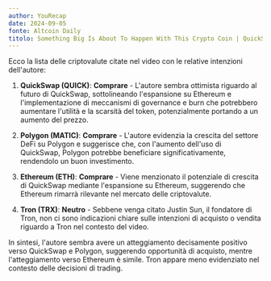 ```yaml
---
author: YouRecap
date: 2024-09-05
fonte: Altcoin Daily
titolo: Something Big Is About To Happen With This Crypto Coin | QuickSwap
---
```


Ecco la lista delle criptovalute citate nel video con le relative intenzioni dell'autore:

1. **QuickSwap (QUICK)**: **Comprare** - L'autore sembra ottimista riguardo al futuro di QuickSwap, sottolineando l'espansione su Ethereum e l'implementazione di meccanismi di governance e burn che potrebbero aumentare l'utilità e la scarsità del token, potenzialmente portando a un aumento del prezzo.

2. **Polygon (MATIC)**: **Comprare** - L'autore evidenzia la crescita del settore DeFi su Polygon e suggerisce che, con l'aumento dell'uso di QuickSwap, Polygon potrebbe beneficiare significativamente, rendendolo un buon investimento.

3. **Ethereum (ETH)**: **Comprare** - Viene menzionato il potenziale di crescita di QuickSwap mediante l'espansione su Ethereum, suggerendo che Ethereum rimarrà rilevante nel mercato delle criptovalute.

4. **Tron (TRX)**: **Neutro** - Sebbene venga citato Justin Sun, il fondatore di Tron, non ci sono indicazioni chiare sulle intenzioni di acquisto o vendita riguardo a Tron nel contesto del video.

In sintesi, l'autore sembra avere un atteggiamento decisamente positivo verso QuickSwap e Polygon, suggerendo opportunità di acquisto, mentre l'atteggiamento verso Ethereum è simile. Tron appare meno evidenziato nel contesto delle decisioni di trading.
